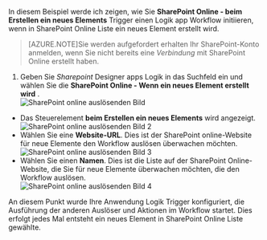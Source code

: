 In diesem Beispiel werde ich zeigen, wie Sie **SharePoint Online - beim Erstellen ein neues Elements** Trigger einen Logik app Workflow initiieren, wenn in SharePoint Online Liste ein neues Element erstellt wird.

>[AZURE.NOTE]Sie werden aufgefordert erhalten Ihr SharePoint-Konto anmelden, wenn Sie nicht bereits eine *Verbindung* mit SharePoint Online erstellt haben.  

1. Geben Sie *Sharepoint* Designer apps Logik in das Suchfeld ein und wählen Sie die **SharePoint Online - Wenn ein neues Element erstellt wird** .  
![SharePoint online auslösenden Bild](./media/connectors-create-api-sharepointonline/trigger-1.png)  
- Das Steuerelement **beim Erstellen ein neues Elements** wird angezeigt.  
![SharePoint online auslösenden Bild 2](./media/connectors-create-api-sharepointonline/trigger-2.png)   
- Wählen Sie eine **Website-URL**. Dies ist der SharePoint online-Website für neue Elemente den Workflow auslösen überwachen möchten.  
![SharePoint online auslösenden Bild 3](./media/connectors-create-api-sharepointonline/trigger-3.png)   
- Wählen Sie einen **Namen**. Dies ist die Liste auf der SharePoint Online-Website, die Sie für neue Elemente überwachen möchten, die den Workflow auslösen.  
![SharePoint online auslösenden Bild 4](./media/connectors-create-api-sharepointonline/trigger-4.png)   

An diesem Punkt wurde Ihre Anwendung Logik Trigger konfiguriert, die Ausführung der anderen Auslöser und Aktionen im Workflow startet. Dies erfolgt jedes Mal entsteht ein neues Element in SharePoint Online Liste gewählte.  